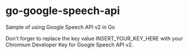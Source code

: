 go-google-speech-api
====================

Sample of using Google Speech API v2 in Go

Don't forger to replace the key value INSERT_YOUR_KEY_HERE with your Chromium Developer Key for Google Speech API v2.
